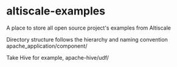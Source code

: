 # altiscale-examples
A place to store all open source project's examples from Altiscale

Directory structure follows the hierarchy and naming convention
apache_application/component/

Take Hive for example,
apache-hive/udf/
